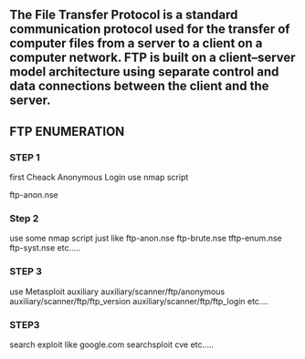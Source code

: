 ## The File Transfer Protocol is a standard communication protocol used for the transfer of computer files from a server to a client on a computer network. FTP is built on a client–server model architecture using separate control and data connections between the client and the server.

 ## FTP ENUMERATION
  
 ### STEP 1
 
 first Cheack Anonymous Login use nmap script 
   
   ftp-anon.nse
    
 ### Step 2
 use some nmap script just like 
     ftp-anon.nse
     ftp-brute.nse
     tftp-enum.nse
     ftp-syst.nse
 etc.....    
     
  ### STEP 3
  use Metasploit auxiliary 
      auxiliary/scanner/ftp/anonymous
      auxiliary/scanner/ftp/ftp_version
      auxiliary/scanner/ftp/ftp_login
  etc....
    
    
  ### STEP3 
  search exploit like
       google.com
       searchsploit
       cve
   etc.....
     
